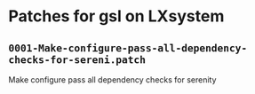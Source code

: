 # Patches for gsl on LXsystem

## `0001-Make-configure-pass-all-dependency-checks-for-sereni.patch`

Make configure pass all dependency checks for serenity



